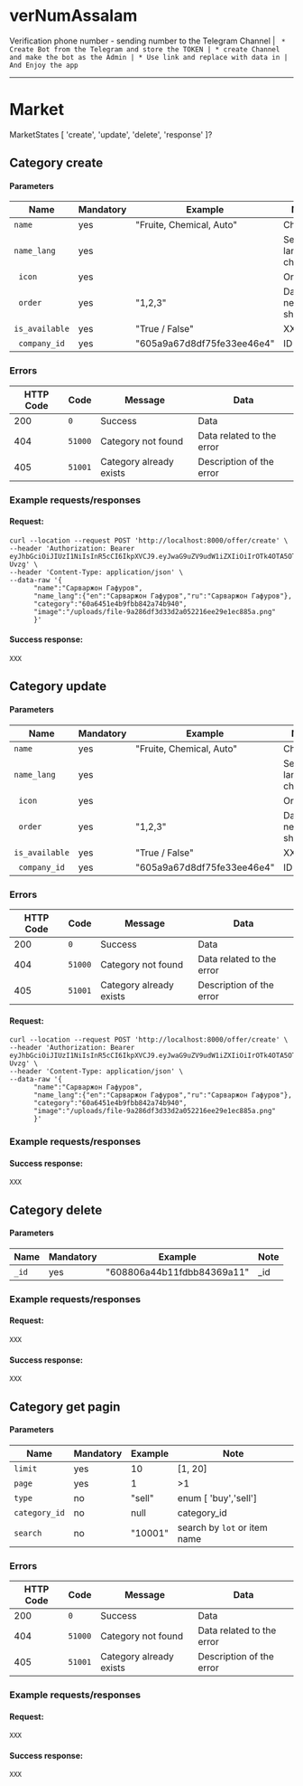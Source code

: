 # verNumAssalam
Verification phone number - sending number to the Telegram  Channel |
``` * Create Bot from the Telegram and store the TOKEN | * create Channel and make the bot as the Admin | * Use link and replace with data in | And Enjoy the app```


*******************************************************************************************************************************************************************

# Market

MarketStates [ 'create', 'update', 'delete', 'response' ]?

## Category create


#### Parameters


| Name                     | Mandatory | Example                                                  | Note                    |
| ------------------------ | --------- | -------------------------------------------------------- | ----------------------- |
| `name`                   | yes       | "Fruite, Chemical, Auto"                                 | Choose    |
| `name_lang`              | yes       |                                                          | Sends lang choosen |
| ` icon`                  | yes       |                                                          | Orders             |
| ` order`                 | yes       | "1,2,3"                               | Data need to show                     |
| `is_available`           | yes       | "True / False"                               | XXXX                |
| ` company_id`              | yes       | "605a9a67d8df75fe33ee46e4"                               | ID                  |





### Errors

| HTTP Code | Code    | Message               | Data                      |
| --------- | ------- | --------------------- | ------------------------- |
| 200       | `0`     | Success               | Data                      |
| 404       | `51000` | Category not found        | Data related to the error |
| 405       | `51001` | Category already exists      | Description of the error  |

### Example requests/responses

#### Request:

```shell script
curl --location --request POST 'http://localhost:8000/offer/create' \
--header 'Authorization: Bearer eyJhbGciOiJIUzI1NiIsInR5cCI6IkpXVCJ9.eyJwaG9uZV9udW1iZXIiOiIrOTk4OTA5OTY5OTY2IiwiaWF0IjoxNjE2NjcxMjQ5LCJleHAiOjE2MTcyNzYwNDl9.y3KCmqQef31cG9NGtY01JkggV0C1zIw5vwjjB7-Uvzg' \
--header 'Content-Type: application/json' \
--data-raw '{
      "name":"Сарваржон Гафуров",
      "name_lang":{"en":"Сарваржон Гафуров","ru":"Сарваржон Гафуров"},
      "category":"60a6451e4b9fbb842a74b940",
      "image":"/uploads/file-9a286df3d33d2a052216ee29e1ec885a.png"
      }'
```


#### Success response:

```XXX```

## Category update

#### Parameters

| Name                     | Mandatory | Example                                                  | Note                    |
| ------------------------ | --------- | -------------------------------------------------------- | ----------------------- |
| `name`                   | yes       | "Fruite, Chemical, Auto"                                 | Choose    |
| `name_lang`              | yes       |                                                          | Sends lang choosen |
| ` icon`                  | yes       |                                                          | Orders             |
| ` order`                 | yes       | "1,2,3"                               | Data need to show                     |
| `is_available`           | yes       | "True / False"                               | XXXX                |
| ` company_id`              | yes       | "605a9a67d8df75fe33ee46e4"                               | ID                  |

### Errors

| HTTP Code | Code    | Message               | Data                      |
| --------- | ------- | --------------------- | ------------------------- |
| 200       | `0`     | Success               | Data                      |
| 404       | `51000` | Category not found        | Data related to the error |
| 405       | `51001` | Category already exists      | Description of the error  |



#### Request:

```shell script
curl --location --request POST 'http://localhost:8000/offer/create' \
--header 'Authorization: Bearer eyJhbGciOiJIUzI1NiIsInR5cCI6IkpXVCJ9.eyJwaG9uZV9udW1iZXIiOiIrOTk4OTA5OTY5OTY2IiwiaWF0IjoxNjE2NjcxMjQ5LCJleHAiOjE2MTcyNzYwNDl9.y3KCmqQef31cG9NGtY01JkggV0C1zIw5vwjjB7-Uvzg' \
--header 'Content-Type: application/json' \
--data-raw '{
      "name":"Сарваржон Гафуров",
      "name_lang":{"en":"Сарваржон Гафуров","ru":"Сарваржон Гафуров"},
      "category":"60a6451e4b9fbb842a74b940",
      "image":"/uploads/file-9a286df3d33d2a052216ee29e1ec885a.png"
      }'
```
### Example requests/responses

#### Success response:

```XXX```

## Category delete


#### Parameters


| Name  | Mandatory | Example                    | Note |
| ----- | --------- | -------------------------- | ---- |
| `_id` | yes       | "608806a44b11fdbb84369a11" | \_id |

### Example requests/responses

#### Request:

```XXX```

#### Success response:

```XXX```

## Category get pagin


#### Parameters

| Name          | Mandatory | Example | Note                         |
| ------------- | --------- | ------- | ---------------------------- |
| `limit`       | yes       | 10      | [1, 20]                      |
| `page`        | yes       | 1       | >1                           |
| `type`        | no        | "sell"  | enum [ 'buy','sell']         |
| `category_id` | no        | null    | category_id                  |
| `search`      | no        | "10001" | search by `lot` or item name |

### Errors

| HTTP Code | Code    | Message               | Data                      |
| --------- | ------- | --------------------- | ------------------------- |
| 200       | `0`     | Success               | Data                      |
| 404       | `51000` | Category not found        | Data related to the error |
| 405       | `51001` | Category already exists      | Description of the error  |


### Example requests/responses

#### Request:

```XXX```

#### Success response:

```XXX```
